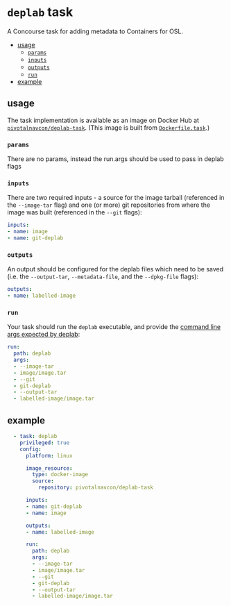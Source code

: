 # `deplab` task

A Concourse task for adding metadata to Containers for OSL.

<!-- toc -->

- [usage](#usage)
  * [`params`](#params)
  * [`inputs`](#inputs)
  * [`outputs`](#outputs)
  * [`run`](#run)
- [example](#example)

<!-- tocstop -->

## usage

The task implementation is available as an image on Docker Hub at
[`pivotalnavcon/deplab-task`](http://hub.docker.com/r/pivotalnavcon/deplab-task). (This
image is built from [`Dockerfile.task`](Dockerfile.task).)

### `params`

There are no params, instead the run.args should be used to pass in deplab flags

### `inputs`

There are two required inputs - a source for the image tarball (referenced in the `--image-tar` flag) and one (or more) git repositories from where the image was built (referenced in the `--git` flags):

```yaml
inputs:
- name: image
- name: git-deplab
```

### `outputs`

An output should be configured for the deplab files which need to be saved (i.e. the `--output-tar`, `--metadata-file`, and the `--dpkg-file` flags):

```yaml
outputs:
- name: labelled-image
```

### `run`

Your task should run the `deplab` executable, and provide the [command line args expected by deplab](README.md):

```yaml
run:
  path: deplab
  args:
  - --image-tar
  - image/image.tar
  - --git
  - git-deplab
  - --output-tar
  - labelled-image/image.tar
```

## example

```yaml
  - task: deplab
    privileged: true
    config:
      platform: linux

      image_resource:
        type: docker-image
        source:
          repository: pivotalnavcon/deplab-task

      inputs:
      - name: git-deplab
      - name: image

      outputs:
      - name: labelled-image

      run:
        path: deplab
        args:
        - --image-tar
        - image/image.tar
        - --git
        - git-deplab
        - --output-tar
        - labelled-image/image.tar
```